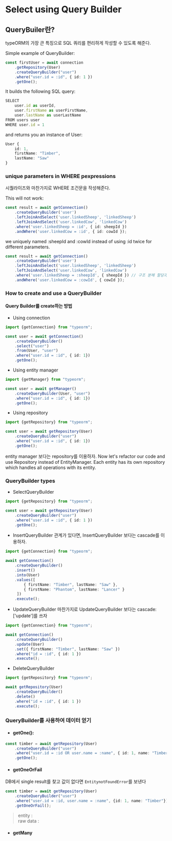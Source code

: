 # Select using Query Builder

## QueryBuiler란?
typeORM의 가장 큰 특징으로 SQL 쿼리를 편리하게 작성할 수 있도록 해준다.

Simple example of QueryBuilder:
```ts
const firstUser = await connection
    .getRepository(User)
    .createQueryBuilder("user")
    .where("user.id = :id", { id: 1 })
    .getOne();

```
It builds the following SQL query:
```ts
SELECT
    user.id as userId,
    user.firstName as userFirstName,
    user.lastName as userLastName
FROM users user
WHERE user.id = 1
```

and returns you an instance of User:
```ts
User {
    id: 1,
    firstName: "Timber",
    lastName: "Saw"
}
```

### unique parameters in WHERE pexpressions
시퀄라이즈와 마찬가지로 WHERE 조건문을 작성해준다.

This will not work:
```ts
const result = await getConnection()
    .createQueryBuilder('user')
    .leftJoinAndSelect('user.linkedSheep', 'linkedSheep')
    .leftJoinAndSelect('user.linkedCow', 'linkedCow')
    .where('user.linkedSheep = :id', { id: sheepId })
    .andWhere('user.linkedCow = :id', { id: cowId });
```

we uniquely named :sheepId and :cowId instead of using :id twice for different parameters.
```ts
const result = await getConnection()
    .createQueryBuilder('user')
    .leftJoinAndSelect('user.linkedSheep', 'linkedSheep')
    .leftJoinAndSelect('user.linkedCow', 'linkedCow')
    .where('user.linkedSheep = :sheepId', { sheepId }) // 구조 분해 할당과 같이 :id 대신 직접 불러오고 싶은 객체 키이름으로 받아올 수 있다.
    .andWhere('user.linkedCow = :cowId', { cowId });
```

### How to create and use a QueryBuilder

#### Query Builder를 create하는 방법
+ Using connection
```ts
import {getConnection} from "typeorm";

const user = await getConnection()
    .createQueryBuilder()
    .select("user")
    .from(User, "user")
    .where("user.id = :id", { id: 1})
    .getOne();
```

+ Using entity manager
```ts
import {getManager} from "typeorm";

const user = await getManager()
    .createQueryBuilder(User, "user")
    .where("user.id = :id", { id: 1})
    .getOne();
```

+ Using repository
```ts
import {getRepository} from "typeorm";

const user = await getRepository(User)
    .createQueryBuilder("user")
    .where("user.id = :id", { id: 1})
    .getOne();
```

entity manager 보다는 repository를 이용하자.
Now let's refactor our code and use Repository instead of EntityManager. Each entity has its own repository which handles all operations with its entity.

### QueryBuilder types
+ SelectQueryBuilder 
```ts
import {getRepository} from "typeorm";

const user = await getRepository(User)
    .createQueryBuilder("user")
    .where("user.id = :id", { id: 1 })
    .getOne();
```

+ InsertQueryBuilder 
관계가 있다면, InsertQueryBuilder 보다는 cascade를 이용하자.
```ts
import {getConnection} from "typeorm";

await getConnection()
    .createQueryBuilder()
    .insert()
    .into(User)
    .values([
        { firstName: "Timber", lastName: "Saw" },
        { firstName: "Phantom", lastName: "Lancer" }
     ])
    .execute();
```

+ UpdateQueryBuilder 
마찬가지로 UpdateQueryBuilder 보다는 cascade: ['update']를 쓰자
```ts
import {getConnection} from "typeorm";

await getConnection()
    .createQueryBuilder()
    .update(User)
    .set({ firstName: "Timber", lastName: "Saw" })
    .where("id = :id", { id: 1 })
    .execute();
```

+ DeleteQueryBuilder 
```ts
import {getRepository} from "typeorm";

await getRepository(User)
    .createQueryBuilder()
    .delete()
    .where("id = :id", { id: 1 })
    .execute();
```


### QueryBuilder를 사용하여 데이터 얻기

+ #### getOne():

```ts
const timber = await getRepository(User)
    .createQueryBuilder("user")
    .where("user.id = :id OR user.name = :name", { id: 1, name: "Timber"})
    .getOne();
```

+ #### getOneOrFail
DB에서 single result를 찾고 값이 없다면 `EntitynotFoundError`를 보낸다

```ts
const timber = await getRepository(User)
    .createQueryBuilder("user")
    .where("user.id = :id, user.name = :name", {id: 1, name: "Timber"})
    .getOneOrFail();
```

> entity :  
raw data :
+ #### getMany

